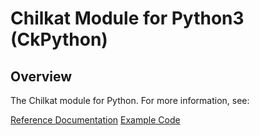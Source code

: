 # Chilkat Module for Python3 (CkPython)

## Overview

The Chilkat module for Python. For more information, see:

[Reference Documentation](https://www.chilkatsoft.com/refdoc/ckpython.asp "CkPython Reference Documentation")
[Example Code](https://www.example-code.com/python/default.asp "CkPython Examples")
